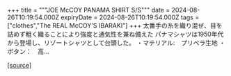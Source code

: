 +++
title = """JOE McCOY PANAMA SHIRT S/S"""
date = 2024-08-26T10:19:54.000Z
expiryDate = 2024-08-26T10:19:54.000Z
tags = ["clothes","The REAL McCOY'S IBARAKI"]
+++
太番手の糸を織り混ぜ、目を詰めず粗く織ることにより強度と通気性を兼ね備えた パナマシャツは1950年代から登場し、リゾートシャツとして台頭した。 ・マテリアル:　プリペラ生地 ・ボタン：　高...

[[source]](https://the-realmccoys.ocnk.net/product/1346)
